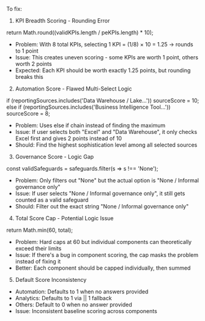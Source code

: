  To fix:
  
  1. KPI Breadth Scoring - Rounding Error

  return Math.round((validKPIs.length / peKPIs.length) * 10);
  - Problem: With 8 total KPIs, selecting 1 KPI = (1/8) × 10 = 1.25 → rounds to 1 point
  - Issue: This creates uneven scoring - some KPIs are worth 1 point, others worth 2 points
  - Expected: Each KPI should be worth exactly 1.25 points, but rounding breaks this

  2. Automation Score - Flawed Multi-Select Logic

  if (reportingSources.includes('Data Warehouse / Lake...')) sourceScore = 10;
  else if (reportingSources.includes('Business Intelligence Tool...')) sourceScore = 8;
  - Problem: Uses else if chain instead of finding the maximum
  - Issue: If user selects both "Excel" and "Data Warehouse", it only checks Excel first and gives 2 points instead of 10
  - Should: Find the highest sophistication level among all selected sources

  3. Governance Score - Logic Gap

  const validSafeguards = safeguards.filter(s => s !== 'None');
  - Problem: Only filters out "None" but the actual option is "None / Informal governance only"
  - Issue: If user selects "None / Informal governance only", it still gets counted as a valid safeguard
  - Should: Filter out the exact string "None / Informal governance only"

  4. Total Score Cap - Potential Logic Issue

  return Math.min(60, total);
  - Problem: Hard caps at 60 but individual components can theoretically exceed their limits
  - Issue: If there's a bug in component scoring, the cap masks the problem instead of fixing it
  - Better: Each component should be capped individually, then summed

  5. Default Score Inconsistency

  - Automation: Defaults to 1 when no answers provided
  - Analytics: Defaults to 1 via || 1 fallback
  - Others: Default to 0 when no answer provided
  - Issue: Inconsistent baseline scoring across components